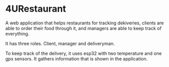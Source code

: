 # 4URestaurant

A web application that helps restaurants for tracking dekiveries, clients are able to order their food through it, and managers are able to keep track of everything.

It has three roles. Client, manager and deliveryman.

To keep track of the delivery, it uses esp32 with two temperature and one gps sensors. It gathers information that is shown in the application.
